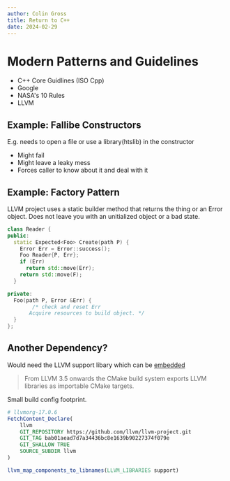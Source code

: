 ```yaml
---
author: Colin Gross
title: Return to C++
date: 2024-02-29
---
```


# Modern Patterns and Guidelines
  - C++ Core Guidlines (ISO Cpp)
  - Google
  - NASA's 10 Rules
  - LLVM

## Example: Fallibe Constructors
E.g. needs to open a file or use a library(htslib) in the constructor

  - Might fail
  - Might leave a leaky mess
  - Forces caller to know about it and deal with it

## Example: Factory Pattern
LLVM project uses a static builder method that returns the thing or an Error object.
Does not leave you with an unitialized object or a bad state.

```c++
class Reader {
public:
  static Expected<Foo> Create(path P) {
    Error Err = Error::success();
    Foo Reader{P, Err};
    if (Err)
      return std::move(Err);
    return std::move(F);
  }

private:
  Foo(path P, Error &Err) {
		/* check and reset Err
       Acquire resources to build object. */
  }
};
```

## Another Dependency?
Would need the LLVM support libary which can be [embedded](https://llvm.org/docs/CMake.html#embedding-llvm-in-your-project)

> From LLVM 3.5 onwards the CMake build system exports LLVM libraries as importable CMake targets. 

Small build config footprint. 

```cmake
# llvmorg-17.0.6
FetchContent_Declare(
    llvm
    GIT_REPOSITORY https://github.com/llvm/llvm-project.git
    GIT_TAG bab01aead7d7a34436bc8e1639b90227374f079e 
    GIT_SHALLOW TRUE
    SOURCE_SUBDIR llvm
)

llvm_map_components_to_libnames(LLVM_LIBRARIES support)
```
